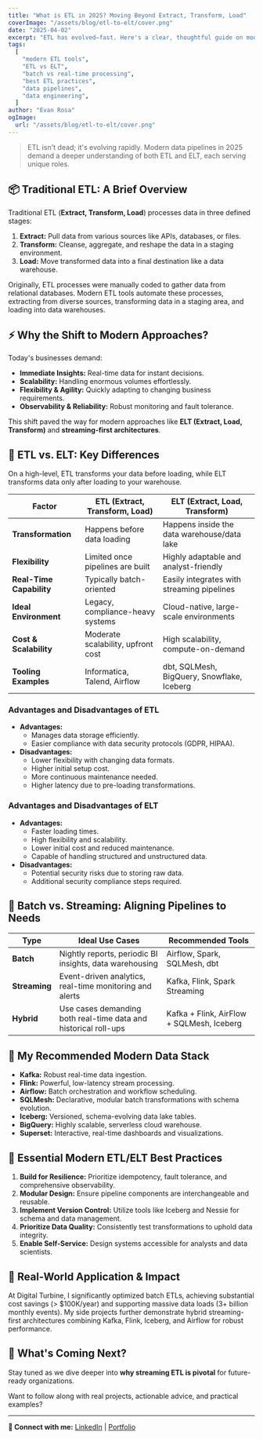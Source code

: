 ```yaml
---
title: "What is ETL in 2025? Moving Beyond Extract, Transform, Load"
coverImage: "/assets/blog/etl-to-elt/cover.png"
date: "2025-04-02"
excerpt: "ETL has evolved—fast. Here's a clear, thoughtful guide on modern ETL vs. ELT, highlighting real-world use cases, tooling insights, and best practices for data engineers."
tags:
  [
    "modern ETL tools",
    "ETL vs ELT",
    "batch vs real-time processing",
    "best ETL practices",
    "data pipelines",
    "data engineering",
  ]
author: "Evan Rosa"
ogImage:
  url: "/assets/blog/etl-to-elt/cover.png"
---
```


> ETL isn't dead; it's evolving rapidly. Modern data pipelines in 2025 demand a deeper understanding of both ETL and ELT, each serving unique roles.

## 📦 Traditional ETL: A Brief Overview

Traditional ETL (**Extract, Transform, Load**) processes data in three defined stages:

1. **Extract:** Pull data from various sources like APIs, databases, or files.
2. **Transform:** Cleanse, aggregate, and reshape the data in a staging environment.
3. **Load:** Move transformed data into a final destination like a data warehouse.

Originally, ETL processes were manually coded to gather data from relational databases. Modern ETL tools automate these processes, extracting from diverse sources, transforming data in a staging area, and loading into data warehouses.

## ⚡ Why the Shift to Modern Approaches?

Today's businesses demand:

- **Immediate Insights:** Real-time data for instant decisions.
- **Scalability:** Handling enormous volumes effortlessly.
- **Flexibility & Agility:** Quickly adapting to changing business requirements.
- **Observability & Reliability:** Robust monitoring and fault tolerance.

This shift paved the way for modern approaches like **ELT (Extract, Load, Transform)** and **streaming-first architectures**.

## 🔄 ETL vs. ELT: Key Differences

On a high-level, ETL transforms your data before loading, while ELT transforms data only after loading to your warehouse.

| Factor                   | ETL (Extract, Transform, Load)     | ELT (Extract, Load, Transform)              |
| ------------------------ | ---------------------------------- | ------------------------------------------- |
| **Transformation**       | Happens before data loading        | Happens inside the data warehouse/data lake |
| **Flexibility**          | Limited once pipelines are built   | Highly adaptable and analyst-friendly       |
| **Real-Time Capability** | Typically batch-oriented           | Easily integrates with streaming pipelines  |
| **Ideal Environment**    | Legacy, compliance-heavy systems   | Cloud-native, large-scale environments      |
| **Cost & Scalability**   | Moderate scalability, upfront cost | High scalability, compute-on-demand         |
| **Tooling Examples**     | Informatica, Talend, Airflow       | dbt, SQLMesh, BigQuery, Snowflake, Iceberg  |

### Advantages and Disadvantages of ETL

- **Advantages:**
  - Manages data storage efficiently.
  - Easier compliance with data security protocols (GDPR, HIPAA).
- **Disadvantages:**
  - Lower flexibility with changing data formats.
  - Higher initial setup cost.
  - More continuous maintenance needed.
  - Higher latency due to pre-loading transformations.

### Advantages and Disadvantages of ELT

- **Advantages:**
  - Faster loading times.
  - High flexibility and scalability.
  - Lower initial cost and reduced maintenance.
  - Capable of handling structured and unstructured data.
- **Disadvantages:**
  - Potential security risks due to storing raw data.
  - Additional security compliance steps required.

## 🌊 Batch vs. Streaming: Aligning Pipelines to Needs

| Type          | Ideal Use Cases                                                 | Recommended Tools                         |
| ------------- | --------------------------------------------------------------- | ----------------------------------------- |
| **Batch**     | Nightly reports, periodic BI insights, data warehousing         | Airflow, Spark, SQLMesh, dbt              |
| **Streaming** | Event-driven analytics, real-time monitoring and alerts         | Kafka, Flink, Spark Streaming             |
| **Hybrid**    | Use cases demanding both real-time data and historical roll-ups | Kafka + Flink, AirFlow + SQLMesh, Iceberg |

## 🧰 My Recommended Modern Data Stack

- **Kafka:** Robust real-time data ingestion.
- **Flink:** Powerful, low-latency stream processing.
- **Airflow:** Batch orchestration and workflow scheduling.
- **SQLMesh:** Declarative, modular batch transformations with schema evolution.
- **Iceberg:** Versioned, schema-evolving data lake tables.
- **BigQuery:** Highly scalable, serverless cloud warehouse.
- **Superset:** Interactive, real-time dashboards and visualizations.

## 🌟 Essential Modern ETL/ELT Best Practices

1. **Build for Resilience:** Prioritize idempotency, fault tolerance, and comprehensive observability.
2. **Modular Design:** Ensure pipeline components are interchangeable and reusable.
3. **Implement Version Control:** Utilize tools like Iceberg and Nessie for schema and data management.
4. **Prioritize Data Quality:** Consistently test transformations to uphold data integrity.
5. **Enable Self-Service:** Design systems accessible for analysts and data scientists.

## 🚧 Real-World Application & Impact

At Digital Turbine, I significantly optimized batch ETLs, achieving substantial cost savings (> $100K/year) and supporting massive data loads (3+ billion monthly events). My side projects further demonstrate hybrid streaming-first architectures combining Kafka, Flink, Iceberg, and Airflow for robust performance.

## 📢 What's Coming Next?

Stay tuned as we dive deeper into **why streaming ETL is pivotal** for future-ready organizations.

Want to follow along with real projects, actionable advice, and practical examples?

---

**🔗 Connect with me:**
[LinkedIn](https://www.linkedin.com/in/evan-rosa/) | [Portfolio](https://www.evro.dev/)
